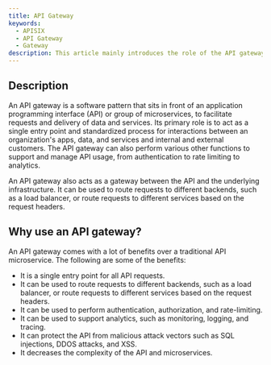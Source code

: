 ```yaml
---
title: API Gateway
keywords:
  - APISIX
  - API Gateway
  - Gateway
description: This article mainly introduces the role of the API gateway and why it is needed.
---
```


<!--
#
# Licensed to the Apache Software Foundation (ASF) under one or more
# contributor license agreements.  See the NOTICE file distributed with
# this work for additional information regarding copyright ownership.
# The ASF licenses this file to You under the Apache License, Version 2.0
# (the "License"); you may not use this file except in compliance with
# the License.  You may obtain a copy of the License at
#
#     http://www.apache.org/licenses/LICENSE-2.0
#
# Unless required by applicable law or agreed to in writing, software
# distributed under the License is distributed on an "AS IS" BASIS,
# WITHOUT WARRANTIES OR CONDITIONS OF ANY KIND, either express or implied.
# See the License for the specific language governing permissions and
# limitations under the License.
#
-->

## Description

An API gateway is a software pattern that sits in front of an application programming interface (API) or group of microservices, to facilitate requests and delivery of data and services. Its primary role is to act as a single entry point and standardized process for interactions between an organization's apps, data, and services and internal and external customers. The API gateway can also perform various other functions to support and manage API usage, from authentication to rate limiting to analytics.

An API gateway also acts as a gateway between the API and the underlying infrastructure. It can be used to route requests to different backends, such as a load balancer, or route requests to different services based on the request headers.

## Why use an API gateway?

An API gateway comes with a lot of benefits over a traditional API microservice. The following are some of the benefits:

- It is a single entry point for all API requests.
- It can be used to route requests to different backends, such as a load balancer, or route requests to different services based on the request headers.
- It can be used to perform authentication, authorization, and rate-limiting.
- It can be used to support analytics, such as monitoring, logging, and tracing.
- It can protect the API from malicious attack vectors such as SQL injections, DDOS attacks, and XSS.
- It decreases the complexity of the API and microservices.
